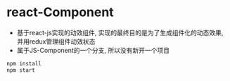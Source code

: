 # react-Component
*   基于react-js实现的动效组件, 实现的最终目的是为了生成组件化的动态效果, 并用redux管理组件动效状态
*   属于JS-Component的一个分支, 所以没有新开一个项目

```bash
npm install
npm start
```